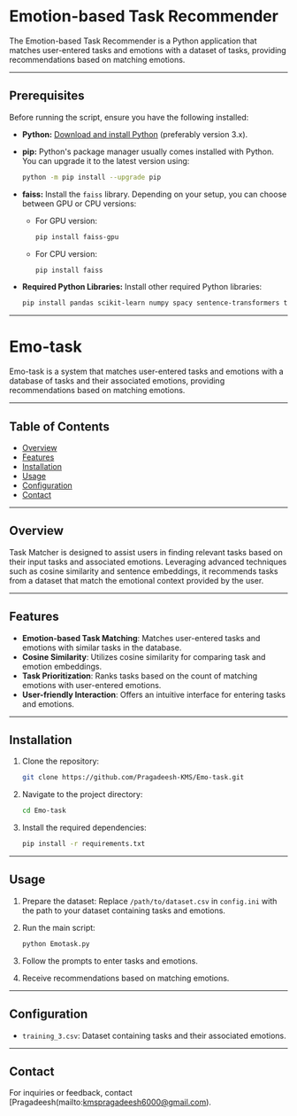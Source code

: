 
# Emotion-based Task Recommender

The Emotion-based Task Recommender is a Python application that matches user-entered tasks and emotions with a dataset of tasks, providing recommendations based on matching emotions.

---

## Prerequisites

Before running the script, ensure you have the following installed:

- **Python:** [Download and install Python](https://www.python.org/downloads/) (preferably version 3.x).

- **pip:** Python's package manager usually comes installed with Python. You can upgrade it to the latest version using:

    ```bash
    python -m pip install --upgrade pip
    ```

- **faiss:** Install the `faiss` library. Depending on your setup, you can choose between GPU or CPU versions:

    - For GPU version:

        ```bash
        pip install faiss-gpu
        ```

    - For CPU version:

        ```bash
        pip install faiss
        ```

- **Required Python Libraries:** Install other required Python libraries:

    ```bash
    pip install pandas scikit-learn numpy spacy sentence-transformers tabulate
    ```

---

# Emo-task
Emo-task is a system that matches user-entered tasks and emotions with a database of tasks and their associated emotions, providing recommendations based on matching emotions.

---

## Table of Contents

- [Overview](#overview)
- [Features](#features)
- [Installation](#installation)
- [Usage](#usage)
- [Configuration](#configuration)
- [Contact](#contact)

---

## Overview

Task Matcher is designed to assist users in finding relevant tasks based on their input tasks and associated emotions. Leveraging advanced techniques such as cosine similarity and sentence embeddings, it recommends tasks from a dataset that match the emotional context provided by the user.

---

## Features

- **Emotion-based Task Matching**: Matches user-entered tasks and emotions with similar tasks in the database.
- **Cosine Similarity**: Utilizes cosine similarity for comparing task and emotion embeddings.
- **Task Prioritization**: Ranks tasks based on the count of matching emotions with user-entered emotions.
- **User-friendly Interaction**: Offers an intuitive interface for entering tasks and emotions.

---

## Installation

1. Clone the repository:

   ```bash
   git clone https://github.com/Pragadeesh-KMS/Emo-task.git
   ```

2. Navigate to the project directory:

   ```bash
   cd Emo-task
   ```

3. Install the required dependencies:

   ```bash
   pip install -r requirements.txt
   ```

---

## Usage

1. Prepare the dataset: Replace `/path/to/dataset.csv` in `config.ini` with the path to your dataset containing tasks and emotions.
2. Run the main script:

   ```bash
   python Emotask.py
   ```

3. Follow the prompts to enter tasks and emotions.
4. Receive recommendations based on matching emotions.

---

## Configuration

- `training_3.csv`: Dataset containing tasks and their associated emotions.

---

## Contact

For inquiries or feedback, contact [Pragadeesh(mailto:kmspragadeesh6000@gmail.com).

